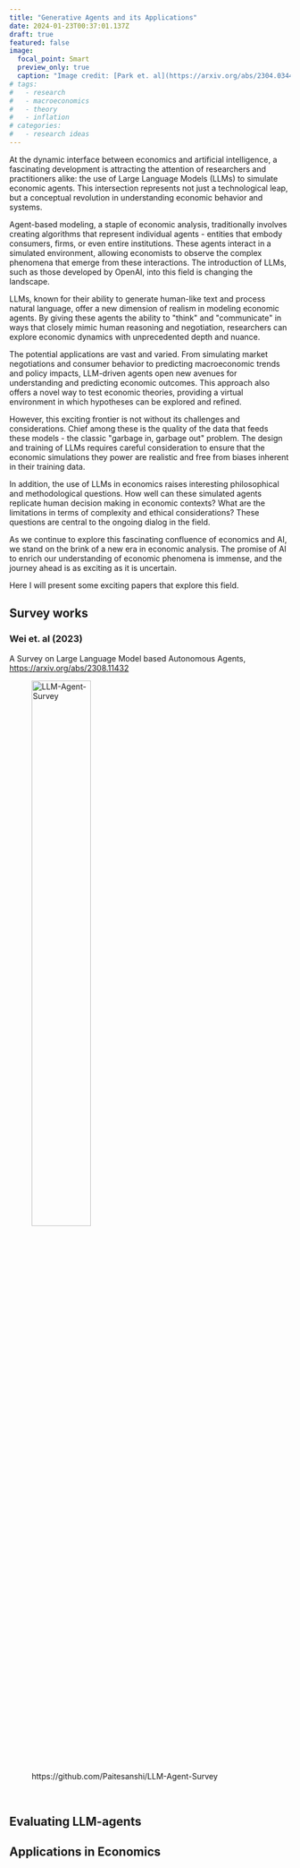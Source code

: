 ```yaml
---
title: "Generative Agents and its Applications"
date: 2024-01-23T00:37:01.137Z
draft: true
featured: false
image:
  focal_point: Smart
  preview_only: true
  caption: "Image credit: [Park et. al](https://arxiv.org/abs/2304.03442)"
# tags:
#   - research
#   - macroeconomics
#   - theory
#   - inflation
# categories:
#   - research ideas
---
```


At the dynamic interface between economics and artificial intelligence, a fascinating development is attracting the attention of researchers and practitioners alike: the use of Large Language Models (LLMs) to simulate economic agents. This intersection represents not just a technological leap, but a conceptual revolution in understanding economic behavior and systems.

Agent-based modeling, a staple of economic analysis, traditionally involves creating algorithms that represent individual agents - entities that embody consumers, firms, or even entire institutions. These agents interact in a simulated environment, allowing economists to observe the complex phenomena that emerge from these interactions. The introduction of LLMs, such as those developed by OpenAI, into this field is changing the landscape.

LLMs, known for their ability to generate human-like text and process natural language, offer a new dimension of realism in modeling economic agents. By giving these agents the ability to "think" and "communicate" in ways that closely mimic human reasoning and negotiation, researchers can explore economic dynamics with unprecedented depth and nuance.

The potential applications are vast and varied. From simulating market negotiations and consumer behavior to predicting macroeconomic trends and policy impacts, LLM-driven agents open new avenues for understanding and predicting economic outcomes. This approach also offers a novel way to test economic theories, providing a virtual environment in which hypotheses can be explored and refined.

However, this exciting frontier is not without its challenges and considerations. Chief among these is the quality of the data that feeds these models - the classic "garbage in, garbage out" problem. The design and training of LLMs requires careful consideration to ensure that the economic simulations they power are realistic and free from biases inherent in their training data.

In addition, the use of LLMs in economics raises interesting philosophical and methodological questions. How well can these simulated agents replicate human decision making in economic contexts? What are the limitations in terms of complexity and ethical considerations? These questions are central to the ongoing dialog in the field.

As we continue to explore this fascinating confluence of economics and AI, we stand on the brink of a new era in economic analysis. The promise of AI to enrich our understanding of economic phenomena is immense, and the journey ahead is as exciting as it is uncertain.

Here I will present some exciting papers that explore this field. 

## Survey works

### Wei et. al (2023)
A Survey on Large Language Model based Autonomous Agents, https://arxiv.org/abs/2308.11432
<br>
<figure>
  <img src="https://github.com/Paitesanshi/LLM-Agent-Survey/blob/main/assets/trend.png" alt="LLM-Agent-Survey" style="width:50%">
  <figcaption>https://github.com/Paitesanshi/LLM-Agent-Survey</figcaption>
</figure>
<br>

## Evaluating LLM-agents



## Applications in Economics

<br>




